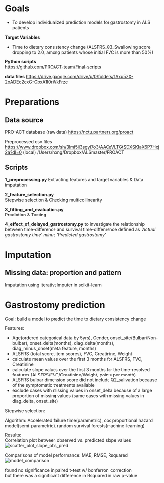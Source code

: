 # Goals
- To develop individualized prediction models for gastrostomy in ALS patients

**Target Variables**
- Time to dietary consistency change (ALSFRS_Q3_Swallowing score dropping to 2.0, among patients whose initial FVC is more than 50%)

**Python scripts**  
https://github.com/PROACT-team/Final-scripts

**data files** 
https://drive.google.com/drive/u/0/folders/1Axu5zX-2oADEc2cxG-GbxA1I0rWkFrzc

# Preparations  

## Data source

PRO-ACT database (raw data)
https://nctu.partners.org/proact  

Preprocessed csv files
https://www.dropbox.com/sh/3lmi5ii3sgyi7o3/AACeVLTGtSDXSKIaX6P7Hxj2a?dl=0
(local) /Users/hong/Dropbox/ALSmaster/PROACT  

## Scripts   
**1_preprocessing.py**
Extracting features and target variables & Data imputation

**2_feature_selection.py**  
Stepwise selection & Checking multicollinearity
     
**3_fitting_and_evaluation.py**     
Prediction & Testing

**4_effect_of_delayed_gastrostomy.py** 
to investigate the relationship between time-difference and survival
time-diffenrence defined as _'Actual gastrostomy time' minus 'Predicted gastrostomy'_

# Imputation
## Missing data: proportion and pattern  
Imputation using iterativeImputer in scikit-learn

# Gastrostomy prediction

Goal: build a model to predict the time to dietary consistency change

Features:    
- Age(ordered categorical data by 5yrs), Gender, onset_site(Bulbar/Non-bulbar), onset_delta(months), diag_delta(months), diag_minus_onset(meta feature, months)
- ALSFRS (total score, item scores), FVC, Creatinine, Weight
- calculate mean values over the first 3 months for ALSFRS, FVC, Creatinine
- calculate slope values over the first 3 months for the time-resolved features (ALSFRS/FVC/Creatinine/Weight, points per month)  
- ALSFRS bulbar dimension score did not include Q2_salivation because of the symptomatic treatments available           
- exclude cases with missing values in onset_delta because of a large proportion of missing values (same cases with missing values in diag_delta, onset_site)    

Stepwise selection: 

Algorithm: Accelerated failure time(parametric), cox proportional hazard model(semi-parametric), random survival forests(machine-learning)

Results:  
Correlation plot between observed vs. predicted slope values    
![scatter_plot_slope_obs_pred](/images/cor_lm_rf.png)     

Comparisons of model performance: MAE, RMSE, Rsquared
![model_comparison](/images/model_comparisons.png)   

found no significance in paired t-test w/ bonferroni correction  
but there was a significant difference in Rsquared in raw p-value
